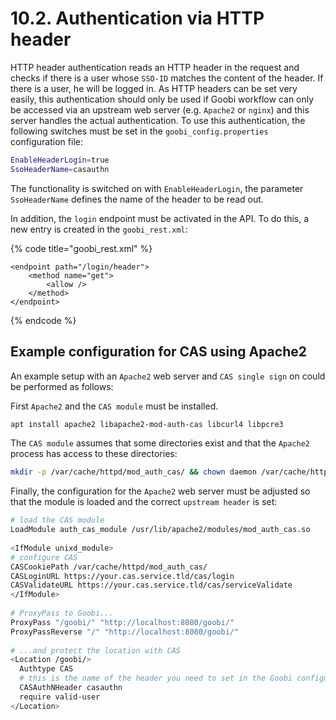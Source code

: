 # 10.2. Authentication via HTTP header

HTTP header authentication reads an HTTP header in the request and checks if there is a user whose `SSO-ID` matches the content of the header. If there is a user, he will be logged in. As HTTP headers can be set very easily, this authentication should only be used if Goobi workflow can only be accessed via an upstream web server \(e.g. `Apache2` or `nginx`\) and this server handles the actual authentication. To use this authentication, the following switches must be set in the `goobi_config.properties` configuration file:

```bash
EnableHeaderLogin=true
SsoHeaderName=casauthn
```

​The functionality is switched on with `EnableHeaderLogin`, the parameter `SsoHeaderName` defines the name of the header to be read out.

In addition, the `login` endpoint must be activated in the API. To do this, a new entry is created in the `goobi_rest.xml`:

{% code title="goobi\_rest.xml" %}
```markup
<endpoint path="/login/header">
    <method name="get">
        <allow />
    </method>
</endpoint>
```
{% endcode %}

## Example configuration for CAS using Apache2

An example setup with an `Apache2` web server and `CAS single sign` on could be performed as follows:

First `Apache2` and the `CAS module` must be installed.

```bash
apt install apache2 libapache2-mod-auth-cas libcurl4 libpcre3
```

The `CAS module` assumes that some directories exist and that the `Apache2` process has access to these directories:

```bash
mkdir -p /var/cache/httpd/mod_auth_cas/ && chown daemon /var/cache/httpd/mod_auth_cas/
```

​Finally, the configuration for the `Apache2` web server must be adjusted so that the module is loaded and the correct `upstream header` is set:

```bash
# load the CAS module
LoadModule auth_cas_module /usr/lib/apache2/modules/mod_auth_cas.so
​
<IfModule unixd_module>
# configure CAS
CASCookiePath /var/cache/httpd/mod_auth_cas/
CASLoginURL https://your.cas.service.tld/cas/login
CASValidateURL https://your.cas.service.tld/cas/serviceValidate
</IfModule>
​
# ProxyPass to Goobi...
ProxyPass "/goobi/" "http://localhost:8080/goobi/"
ProxyPassReverse "/" "http://localhost:8080/goobi/"
​
# ...and protect the location with CAS
<Location /goobi/>
  Authtype CAS 
  # this is the name of the header you need to set in the Goobi configuration
  CASAuthNHeader casauthn
  require valid-user
</Location>
```

